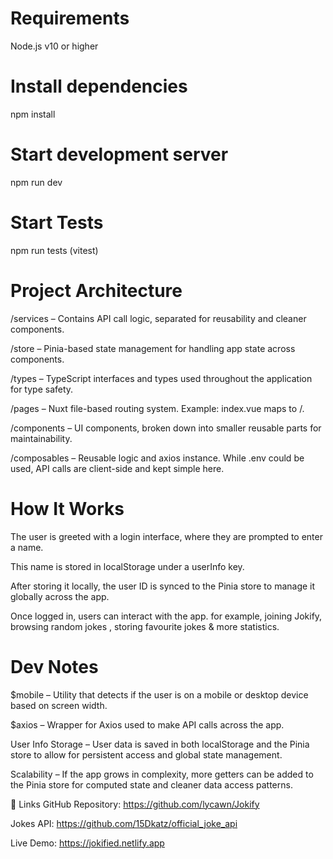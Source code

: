 # Requirements

Node.js v10 or higher

# Install dependencies

npm install

# Start development server

npm run dev

# Start Tests

npm run tests (vitest)

# Project Architecture

/services – Contains API call logic, separated for reusability and cleaner components.

/store – Pinia-based state management for handling app state across components.

/types – TypeScript interfaces and types used throughout the application for type safety.

/pages – Nuxt file-based routing system. Example: index.vue maps to /.

/components – UI components, broken down into smaller reusable parts for maintainability.

/composables – Reusable logic and axios instance. While .env could be used, API calls are client-side and kept simple here.

# How It Works

The user is greeted with a login interface, where they are prompted to enter a name.

This name is stored in localStorage under a userInfo key.

After storing it locally, the user ID is synced to the Pinia store to manage it globally across the app.

Once logged in, users can interact with the app. for example, joining Jokify, browsing random jokes , storing favourite jokes & more statistics.

# Dev Notes

$mobile – Utility that detects if the user is on a mobile or desktop device based on screen width.

$axios – Wrapper for Axios used to make API calls across the app.

User Info Storage – User data is saved in both localStorage and the Pinia store to allow for persistent access and global state management.

Scalability – If the app grows in complexity, more getters can be added to the Pinia store for computed state and cleaner data access patterns.

🔗 Links
GitHub Repository: https://github.com/lycawn/Jokify

Jokes API: https://github.com/15Dkatz/official_joke_api

Live Demo: https://jokified.netlify.app
